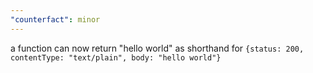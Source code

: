```yaml
---
"counterfact": minor
---
```


a function can now return "hello world" as shorthand for `{status: 200, contentType: "text/plain", body: "hello world"}`
